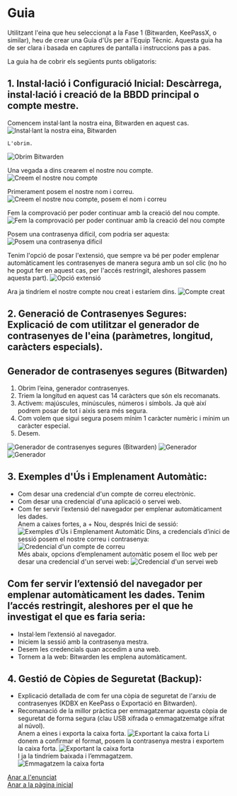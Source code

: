 # Guia

Utilitzant l'eina que heu seleccionat a la Fase 1 (Bitwarden, KeePassX, o similar), heu de crear una Guia d'Ús per a l'Equip Tècnic. Aquesta guia ha de ser clara i basada en captures de pantalla i instruccions pas a pas.

La guia ha de cobrir els següents punts obligatoris:

## 1. Instal·lació i Configuració Inicial: Descàrrega, instal·lació i creació de la BBDD principal o compte mestre.

Comencem instal·lant la nostra eina, Bitwarden en aquest cas.
![Instal·lant la nostra eina, Bitwarden](img/Imatge01.png)

    L'obrim. 
![Obrim Bitwarden](img/Imatge02.png)

Una vegada a dins crearem el nostre nou compte.
![Creem el nostre nou compte](img/Imatge03.png)

Primerament posem el nostre nom i correu.
![Creem el nostre nou compte, posem el nom i correu](img/Imatge04.png)

Fem la comprovació per poder continuar amb la creació del nou compte.
![Fem la comprovació per poder continuar amb la creació del nou compte](img/Imatge05.png)

Posem una contrasenya difícil, com podria ser aquesta:
![Posem una contrasenya dificil](img/Imatge06.png)

Tenim l'opció de posar l'extensió, que sempre va bé per poder emplenar automàticament les contrasenyes de manera segura amb un sol clic (no ho he pogut fer en aquest cas, per l'accés restringit, aleshores passem aquesta part).
![Opció extensió](img/Imatge07.png)

Ara ja tindríem el nostre compte nou creat i estaríem dins.
![Compte creat](img/Imatge08.png)

## 2. Generació de Contrasenyes Segures: Explicació de com utilitzar el generador de contrasenyes de l'eina (paràmetres, longitud, caràcters especials).
## Generador de contrasenyes segures (Bitwarden)
1. Obrim l’eina, generador contrasenyes.
2. Triem la longitud en aquest cas 14 caràcters que són els recomanats.
3. Activem: majúscules, minúscules, números i símbols. Ja què així podrem posar de tot i aixis sera més segura.
4. Com volem que sigui segura posem mínim 1 caràcter numèric i mínim un caràcter especial.
5. Desem.

![Generador de contrasenyes segures (Bitwarden)](img/Imatge09.png)
![Generador](img/Imatge10.png)
![Generador](img/Imatge11.png)

## 3. Exemples d'Ús i Emplenament Automàtic:
- Com desar una credencial d'un compte de correu electrònic.
- Com desar una credencial d'una aplicació o servei web.
- Com fer servir l’extensió del navegador per emplenar automàticament les dades.                                    
Anem a caixes fortes, a + Nou, després Inici de sessió:
![Exemples d'Ús i Emplenament Automàtic](img/Imatge12.png)
Dins, a credencials d’inici de sessió posem el nostre correu i contrasenya:
![Credencial d'un compte de correu](img/Imatge13.png)                                   
Més abaix, opcions d’emplenament automàtic posem el lloc web per desar una credencial d'un servei web:
![Credencial d'un servei web](img/Imatge14.png)
## Com fer servir l’extensió del navegador per emplenar automàticament les dades. Tenim l’accés restringit, aleshores per el que he investigat el que es faria seria:
- Instal·lem l’extensió al navegador.
- Iniciem la sessió amb la contrasenya mestra.
- Desem les credencials quan accedim a una web.
- Tornem a la web: Bitwarden les emplena automàticament.

## 4. Gestió de Còpies de Seguretat (Backup):
- Explicació detallada de com fer una còpia de seguretat de l'arxiu de contrasenyes (KDBX en KeePass o Exportació en Bitwarden).
- Recomanació de la millor pràctica per emmagatzemar aquesta còpia de seguretat de forma segura (clau USB xifrada o emmagatzematge xifrat al núvol).                                                                  
Anem a eines i exporta la caixa forta.
![Exportant la caixa forta](img/Imatge15.png)
Li donem a confirmar el format, posem la contrasenya mestra i exportem la caixa forta.
![Exportant la caixa forta](img/Imatge16.png)                                                       
I ja la tindríem baixada i l’emmagatzem.                                              
![Emmagatzem la caixa forta](img/Imatge17.png)

[Anar a l'enunciat](../Tasca01/README.md)  
[Anar a la pàgina inicial](../README.md)
